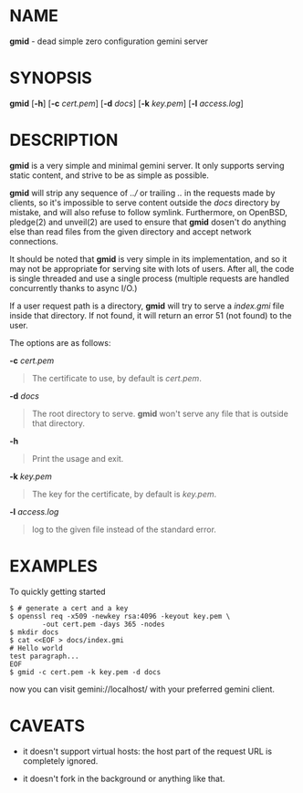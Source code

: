 
# NAME

**gmid** - dead simple zero configuration gemini server

# SYNOPSIS

**gmid**
\[**-h**]
\[**-c**&nbsp;*cert.pem*]
\[**-d**&nbsp;*docs*]
\[**-k**&nbsp;*key.pem*]
\[**-l**&nbsp;*access.log*]

# DESCRIPTION

**gmid**
is a very simple and minimal gemini server.
It only supports serving static content, and strive to be as simple as
possible.

**gmid**
will strip any sequence of
*../*
or trailing
*..*
in the requests made by clients, so it's impossible to serve content
outside the
*docs*
directory by mistake, and will also refuse to follow symlink.
Furthermore, on
OpenBSD,
pledge(2)
and
unveil(2)
are used to ensure that
**gmid**
dosen't do anything else than read files from the given directory and
accept network connections.

It should be noted that
**gmid**
is very simple in its implementation, and so it may not be appropriate
for serving site with lots of users.
After all, the code is single threaded and use a single process
(multiple requests are handled concurrently thanks to async I/O.)

If a user request path is a directory,
**gmid**
will try to serve a
*index.gmi*
file inside that directory.
If not found, it will return an error 51 (not found) to the user.

The options are as follows:

**-c** *cert.pem*

> The certificate to use, by default is
> *cert.pem*.

**-d** *docs*

> The root directory to serve.
> **gmid**
> won't serve any file that is outside that directory.

**-h**

> Print the usage and exit.

**-k** *key.pem*

> The key for the certificate, by default is
> *key.pem*.

**-l** *access.log*

> log to the given file instead of the standard error.

# EXAMPLES

To quickly getting started

	$ # generate a cert and a key
	$ openssl req -x509 -newkey rsa:4096 -keyout key.pem \
	        -out cert.pem -days 365 -nodes
	$ mkdir docs
	$ cat <<EOF > docs/index.gmi
	# Hello world
	test paragraph...
	EOF
	$ gmid -c cert.pem -k key.pem -d docs

now you can visit gemini://localhost/ with your preferred gemini client.

# CAVEATS

*	it doesn't support virtual hosts: the host part of the request URL is
	completely ignored.

*	it doesn't fork in the background or anything like that.

